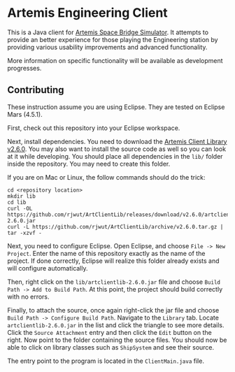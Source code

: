 Artemis Engineering Client
=========================

This is a Java client for [Artemis Space Bridge Simulator](http://artemis.eochu.com/). It attempts to provide an better experience for those playing the Engineering station by providing various usability improvements and advanced functionality.

More information on specific functionality will be available as development progresses.

Contributing
-----------

These instruction assume you are using Eclipse. They are tested on Eclipse Mars (4.5.1).

First, check out this repository into your Eclipse workspace.

Next, install dependencies. You need to download the [Artemis Client Library v2.6.0](https://github.com/rjwut/ArtClientLib/releases). You may also want to install the source code as well so you can look at it while developing. You should place all dependencies in the `lib/` folder inside the repository. You may need to create this folder.

If you are on Mac or Linux, the follow commands should do the trick:

    cd <repository location>
    mkdir lib
    cd lib
    curl -OL https://github.com/rjwut/ArtClientLib/releases/download/v2.6.0/artclientlib-2.6.0.jar
    curl -L https://github.com/rjwut/ArtClientLib/archive/v2.6.0.tar.gz | tar -xzvf -
    
Next, you need to configure Eclipse. Open Eclipse, and choose `File -> New Project`. Enter the name of this repository exactly as the name of the project. If done correctly, Eclipse will realize this folder already exists and will configure automatically.

Then, right click on the `lib/artclientlib-2.6.0.jar` file and choose `Build Path -> Add to Build Path`. At this point, the project should build correctly with no errors.

Finally, to attach the source, once again right-click the jar file and choose `Build Path -> Configure Build Path`. Navigate to the `Library` tab. Locate `artclientlib-2.6.0.jar` in the list and click the triangle to see more details. Click the `Source Attachment` entry and then click the `Edit` button on the right. Now point to the folder containing the source files. You should now be able to click on library classes such as `ShipSystem` and see their source.

The entry point to the program is located in the `ClientMain.java` file. 